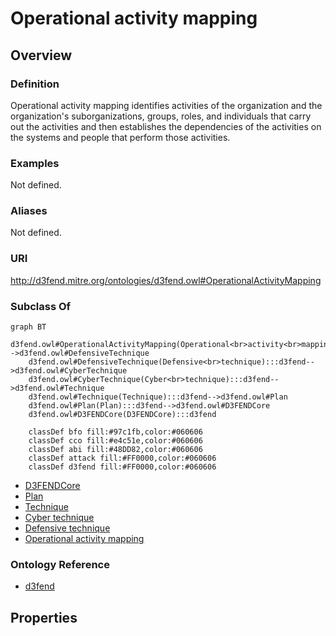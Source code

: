 # Operational activity mapping

## Overview

### Definition
Operational activity mapping identifies activities of the organization and the organization's suborganizations, groups, roles, and individuals that carry out the activities and then establishes the dependencies of the activities on the systems and people that perform those activities.

### Examples
Not defined.

### Aliases
Not defined.

### URI
http://d3fend.mitre.org/ontologies/d3fend.owl#OperationalActivityMapping

### Subclass Of
```mermaid
graph BT
    d3fend.owl#OperationalActivityMapping(Operational<br>activity<br>mapping):::d3fend-->d3fend.owl#DefensiveTechnique
    d3fend.owl#DefensiveTechnique(Defensive<br>technique):::d3fend-->d3fend.owl#CyberTechnique
    d3fend.owl#CyberTechnique(Cyber<br>technique):::d3fend-->d3fend.owl#Technique
    d3fend.owl#Technique(Technique):::d3fend-->d3fend.owl#Plan
    d3fend.owl#Plan(Plan):::d3fend-->d3fend.owl#D3FENDCore
    d3fend.owl#D3FENDCore(D3FENDCore):::d3fend
    
    classDef bfo fill:#97c1fb,color:#060606
    classDef cco fill:#e4c51e,color:#060606
    classDef abi fill:#48DD82,color:#060606
    classDef attack fill:#FF0000,color:#060606
    classDef d3fend fill:#FF0000,color:#060606
```

- [D3FENDCore](/docs/ontology/reference/model/D3FENDCore/D3FENDCore.md)
- [Plan](/docs/ontology/reference/model/D3FENDCore/Plan/Plan.md)
- [Technique](/docs/ontology/reference/model/D3FENDCore/Plan/Technique/Technique.md)
- [Cyber technique](/docs/ontology/reference/model/D3FENDCore/Plan/Technique/Cyber%20technique/Cyber%20technique.md)
- [Defensive technique](/docs/ontology/reference/model/D3FENDCore/Plan/Technique/Cyber%20technique/Defensive%20technique/Defensive%20technique.md)
- [Operational activity mapping](/docs/ontology/reference/model/D3FENDCore/Plan/Technique/Cyber%20technique/Defensive%20technique/Operational%20activity%20mapping/Operational%20activity%20mapping.md)


### Ontology Reference
- [d3fend](http://d3fend.mitre.org/ontologies/d3fend.owl#)

## Properties
